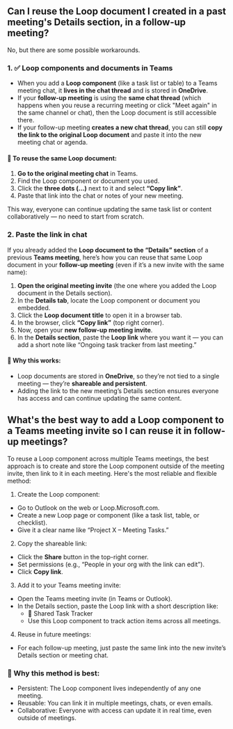 
## Can I reuse the Loop document I created in a past meeting's Details section, in a follow-up meeting?

No, but there are some possible workarounds.

### 1. ✅ Loop components and documents in Teams
- When you add a **Loop component** (like a task list or table) to a Teams meeting chat, it **lives in the chat thread** and is stored in **OneDrive**.
- If your **follow-up meeting** is using the **same chat thread** (which happens when you reuse a recurring meeting or click "Meet again" in the same channel or chat), then the Loop document is still accessible there.
- If your follow-up meeting **creates a new chat thread**, you can still **copy the link to the original Loop document** and paste it into the new meeting chat or agenda.

#### 🔁 To reuse the same Loop document:
1. **Go to the original meeting chat** in Teams.
2. Find the Loop component or document you used.
3. Click the **three dots (...)** next to it and select **“Copy link”**.
4. Paste that link into the chat or notes of your new meeting.

This way, everyone can continue updating the same task list or content collaboratively — no need to start from scratch.

### 2. Paste the link in chat
If you already added the **Loop document to the “Details” section** of a previous **Teams meeting**, here’s how you can reuse that same Loop document in your **follow-up meeting** (even if it’s a new invite with the same name):

1. **Open the original meeting invite** (the one where you added the Loop document in the Details section).
2. In the **Details tab**, locate the Loop component or document you embedded.
3. Click the **Loop document title** to open it in a browser tab.
4. In the browser, click **“Copy link”** (top right corner).
5. Now, open your **new follow-up meeting invite**.
6. In the **Details section**, paste the **Loop link** where you want it — you can add a short note like “Ongoing task tracker from last meeting.”

#### 🧠 Why this works:
- Loop documents are stored in **OneDrive**, so they’re not tied to a single meeting — they’re **shareable and persistent**.
- Adding the link to the new meeting’s Details section ensures everyone has access and can continue updating the same content.

## What's the best way to add a Loop component to a Teams meeting invite so I can reuse it in follow-up meetings?

To reuse a Loop component across multiple Teams meetings, the best approach is to create and store the Loop component outside of the meeting invite, then link to it in each meeting. Here's the most reliable and flexible method:

1. Create the Loop component:

- Go to Outlook on the web or Loop.Microsoft.com.
- Create a new Loop page or component (like a task list, table, or checklist).
- Give it a clear name like “Project X – Meeting Tasks.”

2. Copy the shareable link:

- Click the **Share** button in the top-right corner.
- Set permissions (e.g., “People in your org with the link can edit”).
- Click **Copy link**.

3. Add it to your Teams meeting invite:

- Open the Teams meeting invite (in Teams or Outlook).
- In the Details section, paste the Loop link with a short description like:
  - 🔁 Shared Task Tracker
  - Use this Loop component to track action items across all meetings.

4. Reuse in future meetings:
- For each follow-up meeting, just paste the same link into the new invite’s Details section or meeting chat.

### 🧠 Why this method is best:
- Persistent: The Loop component lives independently of any one meeting.
- Reusable: You can link it in multiple meetings, chats, or even emails.
- Collaborative: Everyone with access can update it in real time, even outside of meetings.
